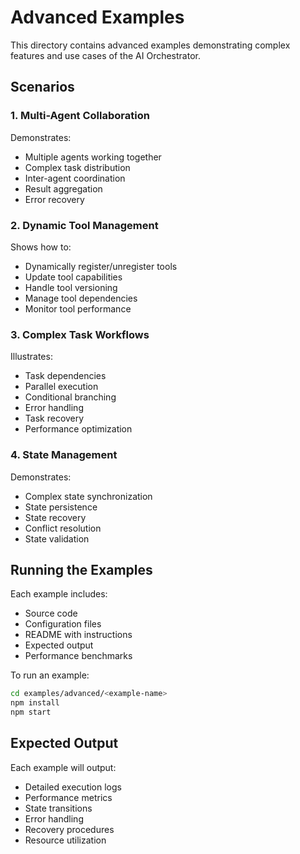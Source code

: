 # Advanced Examples

This directory contains advanced examples demonstrating complex features and use cases of the AI Orchestrator.

## Scenarios

### 1. Multi-Agent Collaboration
Demonstrates:
- Multiple agents working together
- Complex task distribution
- Inter-agent coordination
- Result aggregation
- Error recovery

### 2. Dynamic Tool Management
Shows how to:
- Dynamically register/unregister tools
- Update tool capabilities
- Handle tool versioning
- Manage tool dependencies
- Monitor tool performance

### 3. Complex Task Workflows
Illustrates:
- Task dependencies
- Parallel execution
- Conditional branching
- Error handling
- Task recovery
- Performance optimization

### 4. State Management
Demonstrates:
- Complex state synchronization
- State persistence
- State recovery
- Conflict resolution
- State validation

## Running the Examples

Each example includes:
- Source code
- Configuration files
- README with instructions
- Expected output
- Performance benchmarks

To run an example:
```bash
cd examples/advanced/<example-name>
npm install
npm start
```

## Expected Output

Each example will output:
- Detailed execution logs
- Performance metrics
- State transitions
- Error handling
- Recovery procedures
- Resource utilization 